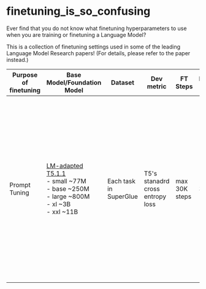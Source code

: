 # finetuning_is_so_confusing

Ever find that you do not know what finetuning hyperparameters to use when you are training or finetuning a Language Model?

This is a collection of finetuning settings used in some of the leading Language Model Research papers!
(For details, please refer to the paper instead.)

| Purpose of finetuning | Base Model/Foundation Model | Dataset | Dev metric | FT Steps | Batch Size | Optimizer | Optimizer Parameters     | Model/Method Specific Hyperparams | Paper |
| --- | --- | --- | --- | --- | --- | --- | --- | --- | --- |
| Prompt Tuning | [LM-adapted T5.1.1](https://github.com/google-research/text-to-text-transfer-transformer/blob/main/released_checkpoints.md##lm-adapted-t511lm100k)<br>- small ~77M<br>- base ~250M<br>- large ~800M<br>- xl ~3B<br>- xxl ~11B | Each task in SuperGlue | T5's stanadrd cross entropy loss | max 30K steps | 32 | Adafactor | LR 0.3<br>Wt decay 1e-5<br>$\beta_2$ decay 0.8<br>parameter scaling = off | 100 tokens Prompt length<br>(abaliation finds that 20 is adequate for all T5.1.1 sizes) | Lester, B., Al-Rfou, R., & Constant, N. (2021). The power of scale for parameter-efficient prompt tuning. In Proceedings of the 2021 Conference on Empirical Methods in Natural Language Processing (pp. 3020-3032). Association for Computational Linguistics. |
